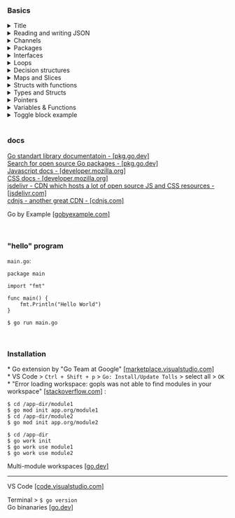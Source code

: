 ### Basics

<details>
<summary>Title</summary>

```
CODE
```
</details>

<details>
<summary>Reading and writing JSON</summary>

`json.Unmarshal([]byte(myJson), &unmarshalled)` - deserialize<br/>
`newJson = json.Marshal(mySlice)` - serialize

```
package main

import (
	"encoding/json"
	"fmt"
)

type Person struct {
	FirstName string `json:"first_name"`
	LastName  string `json:"last_name"`
	HairColor string `json:"hair_color"`
	HasDog    bool   `json:"has_dog"`
}

func main() {
	myJson := `
[
    {
        "first_name": "Clark",
        "last_name": "Kent",
        "hair_color": "black",
        "has_dog": true
    },
    {
        "first_name": "Bruce",
        "last_name": "Wayne",
        "hair_color": "black",
        "has_dog": false
    }
]`

	// JSON -> struct
	var unmarshalled []Person

	err := json.Unmarshal([]byte(myJson), &unmarshalled)

	if err != nil {
		fmt.Println("Error unmarshalling JSON", err)
	}

	fmt.Printf("unmarshalled: %v \n", unmarshalled)

	// struct -> JSON
	var mySlice []Person

	m1 := Person{
		FirstName: "Wally",
		LastName:  "West",
		HairColor: "red",
		HasDog:    false,
	}

	m2 := Person{
		FirstName: "Diane",
		LastName:  "Prince",
		HairColor: "black",
		HasDog:    true,
	}

	mySlice = append(mySlice, m1, m2)

	newJson, err := json.MarshalIndent(mySlice, "", "  ")
	if err != nil {
		fmt.Println("error marshaling:", err)
	}

	fmt.Println("marshaled: \n", string(newJson))
}
```
</details>

<details>
<summary>Channels</summary>

Channels are used for goroutine comunication.

`intChan <- randomNumber` - push into the channel<br/>
`num := <-intChan` - pull from the channel<br/>
`go calculateValue(intChan)` - run goroutine<br/>
`defer close(intChan)` - close channel once parent function is done.

```
package main

import (
	"log"
	"math/rand"
	"time"
)

const numPool = 100

func calculateValue(intChan chan int) {
	rand.Seed(time.Now().UnixNano())
	randomNumber := rand.Intn(numPool)

	// or: 
	// s1 := rand.NewSource(time.Now().UnixNano())
    // r1 := rand.New(s1)
	// randomNumber := r1.Intn(numPool)

	intChan <- randomNumber
}

func main() {
	intChan := make(chan int)
	defer close(intChan)

	go calculateValue(intChan)

	num := <-intChan
	log.Println(num)
}
```
</details>

<details>
<summary>Packages</summary>

`$ cd /app-dir/helpers`<br/>
`$ cat help.go` :
```
package helpers

func MyFunc() {...}  // upper-case name

```

<br/>

`$ cd /app-dir`<br/>
`$ go mod init com/my-web-app`<br/>
`$ cat go.mod` :

```
module com/go-web-app

go 1.18
```

<br/>

`$ cat main.go` :

```
package main

import "com/go-web-app/helpers"

func main() {...}
```

</details>

<details>
<summary>Interfaces</summary>

`type Animal interface {}` - interface allowed us to build a function that acceps two differnt types. These types satisfies inteface requirement.

```
package main

import "fmt"

type Animal interface {
	Says() string
	NumberOfLegs() int
}

// this function will be able to acccept Dog and Gorrila type
func PrintInfo(a Animal) {
	fmt.Println(a.Says(), a.NumberOfLegs())
}

type Dog struct {
	Name  string
	Breed string
}

type Gorilla struct {
	Name          string
	Color         string
	NumberOfTeeth int
}

func (d *Dog) Says() string {
	return "Woof"
}
func (d *Dog) NumberOfLegs() int {
	return 4
}
func (d *Gorilla) Says() string {
	return "Ugh"
}
func (d *Gorilla) NumberOfLegs() int {
	return 2
}

func main() {
	dog := Dog{Name: "Samson", Breed: "German Shephered"}
	PrintInfo(&dog)

	gorilla := Gorilla{Name: "Jock", Color: "black", NumberOfTeeth: 32}
	PrintInfo(&gorilla)
}
```
</details>

<details>
<summary>Loops</summary>

`for i := 0; i <= 10; i++ {}`<br/>
`for i, elem := range animals {}`

```
package main

import "log"

func main() {
	for i := 0; i <= 10; i++ {
		log.Println(i)
	}


	animals1 := []string{"dog", "fish", "horse", "cow", "cat"}

	for i, elem := range animals1 {
		log.Println(i, elem)
	}


	animals2 := make(map[string]string)
	animals2["dog"] = "Fido"
	animals2["cat"] = "Flufy"

	for _, elem := range animals2 {
		log.Println(elem)
	}


	firstLine := "Hello World"
	for i, l := range firstLine {
		log.Println(i, l)
	}
}
```
</details>


<details>
<summary>Decision structures</summary>

`if {} if else {} else {}`<br/>
`switch {case: default: }`

```
package main

import "log"

func main() {
	// var isTrue bool
	isTrue := true
	myNum := 101

	// if isTrue == true
	if myNum >= 100 && isTrue {
		log.Println(isTrue)
	} else if myNum < 100 && !isTrue {
		log.Println(isTrue)
	} else {
		log.Println(isTrue)
	}

	// switch statement
	myVar := "cat"

	switch myVar {
	case "cat":
		log.Println(myVar)
	case "dog":
		log.Println(myVar)
	default:
		log.Println(myVar)
	}
}
```
</details>

<details>
<summary>Maps and Slices</summary>

`myMap := make(map[string]int)` : `[string]` - is the index of the map, `int` - value stored at indexes.<br/>
Map is mutable. Mutable types are passed by reference, imutable ones - by value.

`numbers := []string` - slice of strings

`sort` package

```
package main

import (
	"log"
	"sort"
)

type User struct {
	FirstName string
	LastName  string
}

func main() {
	// var myMap map[string]string
	// `[string]` - is the index of the map, `int` - value stored
	myMap := make(map[string]int)

	myMap["First"] = 1
	myMap["Second"] = 2

	log.Println(myMap["First"])
	log.Println(myMap["Second"])

	// Map of structs
	users := make(map[string]User)

	user1 := User{
		FirstName: "Lucinda",
		LastName:  "Tanner",
	}

	users["user1"] = user1
	log.Println(users["user1"].FirstName)

	// Slice
	var mySlice []int
	numbers := []string{"one", "two", "three", "four"}

	mySlice = append(mySlice, 2)
	mySlice = append(mySlice, 1)
	mySlice = append(mySlice, 3)

	sort.Ints(mySlice)

	log.Println(mySlice)
	log.Println(numbers[0:2])
}
```
</details>

<details>
<summary>Structs with functions</summary>

`func (m *myStruct) printFirstName() string {}`, where `(m *myStruct)` is a receiver - tt ties function to `myStruct`:

```
package main

import "log"

type myStruct struct {
	FirstName string
}

// func printFirstName() string {}
// `(m *myStruct)` - is a receiver. It ties function to `myStruct`. 
func (m *myStruct) printFirstName() string {
	return m.FirstName
}


func main() {
	var myVar myStruct
	myVar.FirstName = "John"

	myVar2 := myStruct{
		FirstName: "Mary",
	}

	log.Println("myVar:", myVar.printFirstName())
	log.Println("myVar2", myVar2.printFirstName())
}
```
</details>

<details>
<summary>Types and Structs</summary>

Struct type.<br/>
_Uppercase names_ are available outside of the package. _Lowercase names_ are available only inside the package.  

```
package main

import (
	"log"
	"time"
)

type User struct {
	FirstName   string
	LastName    string
	PhoneNumber string
	Age         int
	birthDate   time.Time
}

func main() {
	user := User{
		FirstName:   "Ameera",
		LastName:    "Knowles",
		PhoneNumber: "1 555 555-1212",
	}

	log.Println(user.FirstName, user.LastName, user.birthDate)
}

func whatever()    {} // is only available only whithin current package
func Whatever()    {} // is visible outside of current pacakge
var special string // is availalbe only whithin current package
var Special string // is available outside of current package
```
</details>

<details>
<summary>Pointers</summary>

`&` - get address of the value. `*` - get value by the address.<br/>
`s *string` - decalare pointer to the string value.<br/>
`log` package.

```
package main

import "log"

func main() {
	var color string
	color = "Green"

	log.Println("Color is:", color)
	changeUsingPointer(&color)
	log.Println("Color is:", color)
}

func changeUsingPointer(s *string) {
	log.Println("address:", s)
	newValue := "Red"
	*s = newValue
}
```
</details>

<details>
<summary>Variables & Functions</summary>

`fmt` package.

```
// package declaration is mandatory
package main

import "fmt"

// main() func is mandatory
func main() {
	fmt.Println("Hello World")

	var whatToSay string
	var i int
	// var i = 4
	// i := 4

	whatToSay = "Goodbye, cruel world"
	fmt.Println(whatToSay)

	i = 4
	fmt.Println("i is set to", i)

	whatWasSaid, theOtherThingWasSaid := saySomething()
	fmt.Println("The func returned:", whatWasSaid, theOtherThingWasSaid)
}

func saySomething() (string, string) {
	return "something", "else"
}
```
</details>

<details>
<summary>Toggle block example</summary>
<code style="white-space:nowrap;">Hello World, how is it going?</code>
</details>


<br/>


### docs

[Go standart library documentatoin - [pkg.go.dev]](https://pkg.go.dev/std)<br/>
[Search for open source Go packages - [pkg.go.dev]](https://pkg.go.dev/)<br/>
[Javascript docs - [developer.mozilla.org]](https://developer.mozilla.org/en-US/docs/Web/javascript)<br/>
[CSS docs - [developer.mozilla.org]](https://developer.mozilla.org/en-US/docs/Web/CSS)<br/>
[jsdelivr - CDN which hosts a lot of open source JS and CSS resources - [jsdelivr.com]](https://www.jsdelivr.com/)<br/>
[cdnjs - another great CDN - [cdnjs.com]](https://cdnjs.com/)

Go by Example [[gobyexample.com]](https://gobyexample.com/)

<br/>


### "hello" program

`main.go`:
```
package main

import "fmt"

func main() {
	fmt.Println("Hello World")
}
```
`$ go run main.go`

<br/>


### Installation

\* Go extension by "Go Team at Google" [[marketplace.visualstudio.com]](https://marketplace.visualstudio.com/items?itemName=golang.go)<br/>
\* VS Code > `Ctrl + Shift + p` > `Go: Install/Update Tolls` > select all > `OK` <br/>
\* "Error loading workspace: gopls was not able to find modules in your workspace" [[stackoverflow.com]](https://stackoverflow.com/questions/65748509/vscode-shows-an-error-when-having-multiple-go-projects-in-a-directory) : </br>

```
$ cd /app-dir/module1
$ go mod init app.org/module1
$ cd /app-dir/module2
$ go mod init app.org/module2

$ cd /app-dir
$ go work init
$ go work use module1
$ go work use module2
```

Multi-module workspaces [[go.dev]](https://go.dev/doc/tutorial/workspaces)

---

VS Code [[code.visualstudio.com]](https://code.visualstudio.com/download)<br/>

Terminal > `$ go version`<br/>
Go binanaries [[go.dev]](https://go.dev/dl/)<br/>